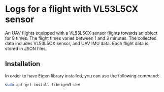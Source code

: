 # Logs for a flight with VL53L5CX sensor
An UAV flights equipped with a VL53L5CX sensor flights towards an object for 9 times. The flight times varies between 1 and 3 minutes.
The collected data includes VL53L5CX sensor, and UAV IMU data. Each flight data is stored in JSON files.

## Installation

In order to have Eigen library installed, you can use the following command:

```bash 
sudo apt-get install libeigen3-dev
```
